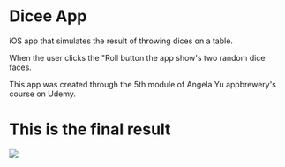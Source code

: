 # Dicee App
iOS app that simulates the result of throwing dices on a table.

When the user clicks the "Roll button the app show's two random dice faces.

This app was created through the 5th module of Angela Yu appbrewery's course on Udemy.

# This is the final result

![](diceeapp.gif)
